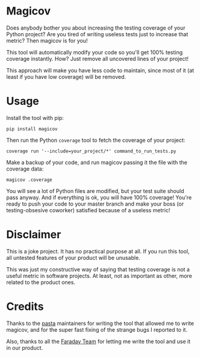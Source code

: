 # Magicov

Does anybody bother you about increasing the testing coverage of your Python
project? Are you tired of writing useless tests just to increase that metric?
Then magicov is for you!

This tool will automatically modify your code so you'll get 100% testing
coverage instantly. How? Just remove all uncovered lines of your project!

This approach will make you have less code to maintain, since most of it (at
least if you have low coverage) will be removed.

# Usage

Install the tool with pip:

```
pip install magicov
```

Then run the Python `coverage` tool to fetch the coverage of your project:

```
coverage run '--include=your_project/*' command_to_run_tests.py
```

Make a backup of your code, and run magicov passing it the file with the
coverage data:

```
magicov .coverage
```

You will see a lot of Python files are modified, but your test suite should
pass anyway. And if everything is ok, you will have 100% coverage! You're ready
to push your code to your master branch and make your boss (or testing-obsesive
coworker) satisfied because of a useless metric!

# Disclaimer

This is a joke project. It has no practical purpose at all. If you run
this tool, all untested features of your product will be unusable.

This was just my constructive way of saying that testing coverage is not a
useful metric in software projects. At least, not as important as other, more
related to the product ones.

# Credits

Thanks to the [pasta][pasta] maintainers for writing the tool that allowed me
to write magicov, and for the super fast fixing of the strange bugs I reported
to it.

Also, thanks to all the [Faraday Team][faraday] for letting me write the tool and
use it in our product.

[pasta]: https://github.com/google/pasta/
[faraday]: https://github.com/infobyte/faraday/
